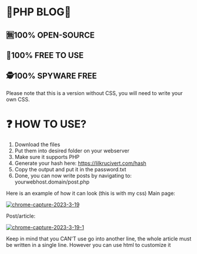 # 🗽PHP BLOG🗽
## 🈚100% OPEN-SOURCE
## 🤑100% FREE TO USE
## 🕵️100% SPYWARE FREE

Please note that this is a version without CSS, you will need to write your own CSS.

# ❓ HOW TO USE?
1. Download the files 
2. Put them into desired folder on your webserver 
3. Make sure it supports PHP
4. Generate your hash here: https://lilkrucivert.com/hash
5. Copy the output and put it in the password.txt
6. Done, you can now write posts by navigating to: yourwebhost.domain/post.php

Here is an example of how it can look (this is with my css)
Main page:

<a href="https://ibb.co/wKkD04p"><img src="https://i.ibb.co/br0pWXN/chrome-capture-2023-3-19.png" alt="chrome-capture-2023-3-19" border="0"></a>

Post/article:

<a href="https://ibb.co/w67W1F4"><img src="https://i.ibb.co/MNfVLx7/chrome-capture-2023-3-19-1.png" alt="chrome-capture-2023-3-19-1" border="0"></a>


Keep in mind that you CAN'T use go into another line, the whole article must be written in a single line. However you can use html to customize it
